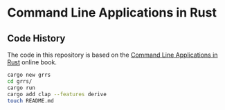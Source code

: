 # Command Line Applications in Rust

## Code History

The code in this repository is based on the
[Command Line Applications in Rust](https://rust-cli.github.io/book/index.html)
online book.

```bash
cargo new grrs
cd grrs/
cargo run
cargo add clap --features derive
touch README.md
```
